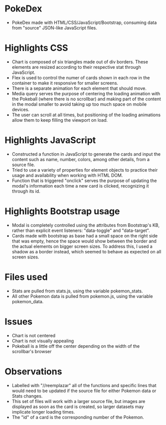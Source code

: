# PokeDex

- PokeDex made with HTML/CSS/JavaScript/Bootstrap, consuming data from "source" JSON-like JavaScript files.

# Highlights CSS

- Chart is composed of six triangles made out of div borders. These elements are resized according to their respective stat through JavaScript.
- Flex is used to control the numer of cards shown in each row in the container to make it responsive for smaller screens.
- There is a separate animation for each element that should move.
- Media query serves the purpose of centering the loading animation with the Pokeball (where there is no scrollbar) and making part of the content in the modal smaller to avoid taking up too much space on mobile devices.
- The user can scroll at all times, but positioning of the loading animations allow them to keep filling the viewport on load.

# Highlights JavaScript

- Constructed a function in JavaScript to generate the cards and input the content such as name, number, colors, among other details, from a source file.
- Tried to use a variety of properties for element objects to practice their usage and availability when working with HTML DOM.
- Function that is triggered "onclick" serves the purpose of updating the modal's information each time a new card is clicked, recognizing it through its id.

# Highlights Bootstrap usage

- Modal is completely controlled using the attributes from Bootstrap's KB, rather than  explicit event listeners: "data-toggle" and "data-target".
- Cards made with bootstrap as base had a small space on the right side that was empty, hence the space would show between the border and the actual elements on bigger screen sizes. To address this, I used a shadow as a border instead, which seemed to behave as expected on all screen sizes.

# Files used

- Stats are pulled from stats.js, using the variable pokemon_stats.
- All other Pokemon data is pulled from pokemon.js, using the variable pokemon_data.

# Issues

- Chart is not centered
- Chart is not visually appealing
- Pokeball is a little off the center depending on the width of the scrollbar's browser

# Observations

- Labelled with "//reemplazar" all of the functions and specific lines that would need to be updated if the source file for either Pokemon data or Stats changes.
- This set of files will work with a larger source file, but images are displayed as soon as the card is created, so larger datasets may implicate longer loading times.
- The "id" of a card is the corresponding number of the Pokemon.


